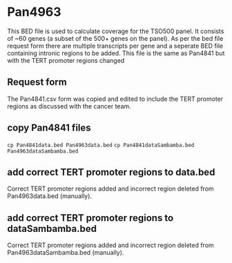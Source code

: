 # Pan4963
This BED file is used to calculate coverage for the TSO500 panel.
It consists of ~60 genes (a subset of the 500+ genes on the panel).
As per the bed file request form there are multiple transcripts per gene and a seperate BED file containing intronic regions to be added.
This file is the same as Pan4841 but with the TERT promoter regions changed

## Request form
The Pan4841.csv form was copied and edited to include the TERT promoter regions as discussed with the cancer team.

## copy Pan4841 files
`cp Pan4841data.bed Pan4963data.bed`
`cp Pan4841dataSambamba.bed Pan4963dataSambamba.bed`

## add correct TERT promoter regions to data.bed
Correct TERT promoter regions added and incorrect region deleted from Pan4963data.bed (manually).

## add correct TERT promoter regions to dataSambamba.bed
Correct TERT promoter regions added and incorrect region deleted from Pan4963dataSambamba.bed (manually).